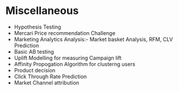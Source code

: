 # Miscellaneous



 - Hypothesis Testing
 - Mercari Price recommendation Challenge
 - Marketing Analytics Analysis:- Market basket Analysis, RFM, CLV Prediction
 - Basic AB testing
 - Uplift Modelling for measuring Campaign lift
 - Affinity Propogation Algorithm for clusterng users
 - Product decision 
 - Click Through Rate Prediction
 - Market Channel attribution
